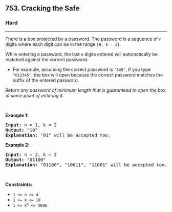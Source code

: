 <h2>753. Cracking the Safe</h2><h3>Hard</h3><hr><div><p>There is a box protected by a password. The password is a sequence of <code>n</code> digits where each digit can be in the range <code>[0, k - 1]</code>.</p>

<p>While entering a password, the last <code>n</code> digits entered will automatically be matched against the correct password.</p>

<ul>
	<li>For example, assuming the correct password is <code>"345"</code>, if you type <code>"012345"</code>, the box will open because the correct password matches the suffix of the entered password.</li>
</ul>

<p>Return <em>any password of minimum length that is guaranteed to open the box at some point of entering it</em>.</p>

<p>&nbsp;</p>
<p><strong>Example 1:</strong></p>

<pre><strong>Input:</strong> n = 1, k = 2
<strong>Output:</strong> "10"
<strong>Explanation:</strong> "01" will be accepted too.
</pre>

<p><strong>Example 2:</strong></p>

<pre><strong>Input:</strong> n = 2, k = 2
<strong>Output:</strong> "01100"
<strong>Explanation:</strong> "01100", "10011", "11001" will be accepted too.
</pre>

<p>&nbsp;</p>
<p><strong>Constraints:</strong></p>

<ul>
	<li><code>1 &lt;= n &lt;= 4</code></li>
	<li><code>1 &lt;= k &lt;= 10</code></li>
	<li><code>1 &lt;= k<sup>n</sup> &lt;= 4096</code></li>
</ul>
</div>